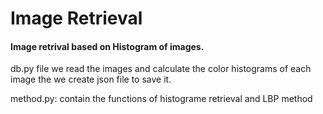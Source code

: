 # Image Retrieval
#### Image retrival based on Histogram of images.

db.py file we read the images and calculate the color histograms of each image 
the we create json file to save it.

method.py: contain the functions of histograme retrieval and LBP method
